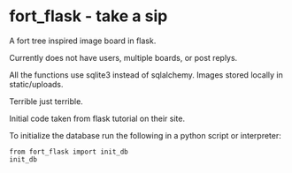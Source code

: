 fort_flask - take a sip
==========
A fort tree inspired image board in flask.

Currently does not have users, multiple boards, or post replys.

All the functions use sqlite3 instead of sqlalchemy. Images stored locally in static/uploads.

Terrible just terrible.

Initial code taken from flask tutorial on their site.

To initialize the database run the following in a python script or interpreter:

    from fort_flask import init_db
    init_db

